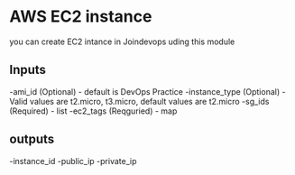 # AWS EC2 instance

you can create EC2 intance in Joindevops uding this module

## Inputs

-ami_id (Optional) - default is DevOps Practice 
-instance_type (Optional) - Valid values are t2.micro, t3.micro, default values are t2.micro
-sg_ids (Required) - list
-ec2_tags (Reqguried) - map

## outputs

-instance_id
-public_ip
-private_ip
